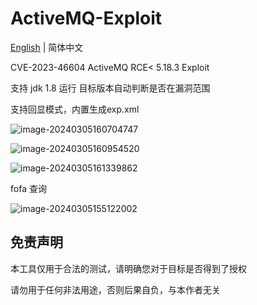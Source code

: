 # **ActiveMQ-Exploit**

[English](https://github.com/Arlenhiack/ActiveMQ-RCE-Exploit/blob/main/README.md) | 简体中文

CVE-2023-46604  ActiveMQ RCE< 5.18.3  Exploit

支持 jdk 1.8 运行 目标版本自动判断是否在漏洞范围

支持回显模式，内置生成exp.xml

![image-20240305160704747](C:/Users/14843/Desktop/activemq-exp/img/image-20240305160704747.png)

![image-20240305160954520](C:/Users/14843/Desktop/activemq-exp/img/image-20240305160954520.png)



![image-20240305161339862](C:/Users/14843/Desktop/activemq-exp/img/image-20240305161339862.png)



fofa 查询

![image-20240305155122002](C:/Users/14843/Desktop/activemq-exp/img/image-20240305155122002.png)





## 免责声明

本工具仅用于合法的测试，请明确您对于目标是否得到了授权

请勿用于任何非法用途，否则后果自负，与本作者无关





















